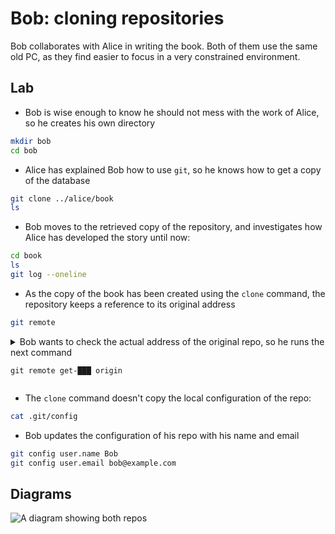 # Bob: cloning repositories

Bob collaborates with Alice in writing the book. Both of them use the same old PC, as they find easier to focus in a very constrained environment. 

## Lab

* Bob is wise enough to know he should not mess with the work of Alice, so he creates his own directory

```bash
mkdir bob
cd bob
```

* Alice has explained Bob how to use `git`, so he knows how to get a copy of the database

```bash
git clone ../alice/book
ls
```

* Bob moves to the retrieved copy of the repository, and investigates how Alice has
developed the story until now:

```bash
cd book
ls
git log --oneline
```

* As the copy of the book has been created using the `clone` command, 
the repository keeps a reference to its original address

```bash
git remote
```

<details>
<summary>
Bob wants to check the actual address of the original repo, so he
runs the next command

```
git remote get-███ origin
```
</summary>

---
#### Solution

```
git remote get-url origin
```
---
</details>

* The `clone` command doesn't copy the local configuration of the repo:

```bash
cat .git/config
```

* Bob updates the configuration of his repo with his name and email

```bash
git config user.name Bob
git config user.email bob@example.com
```

## Diagrams

![A diagram showing both repos](images/080-cloning-repositories.png)